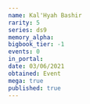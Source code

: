 ```yaml
---
name: Kal'Hyah Bashir
rarity: 5
series: ds9
memory_alpha:
bigbook_tier: -1
events: 0
in_portal:
date: 03/06/2021
obtained: Event
mega: true
published: true
---
```



